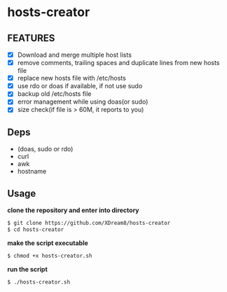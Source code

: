 # hosts-creator

## FEATURES
- [X] Download and merge multiple host lists
- [X] remove comments, trailing spaces and  duplicate lines from new hosts file
- [X] replace new hosts file with /etc/hosts
- [X] use rdo or doas if available, if not use sudo
- [X] backup old /etc/hosts file
- [X] error management while using doas(or sudo)
- [X] size check(if file is > 60M, it reports to you)
## Deps
- (doas, sudo or rdo)
- curl
- awk
- hostname
## Usage
**clone the repository and enter into directory**
```sh
$ git clone https://github.com/XDream8/hosts-creator
$ cd hosts-creator
```
**make the script executable**
```sh
$ chmod +x hosts-creator.sh
```
**run the script**
```sh
$ ./hosts-creator.sh
```
